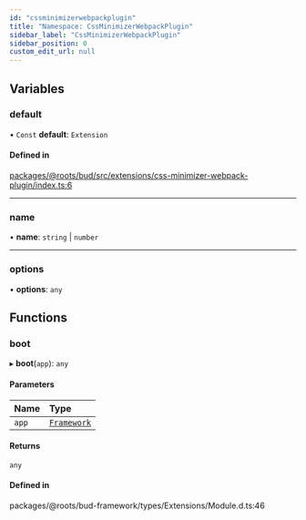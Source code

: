 ```yaml
---
id: "cssminimizerwebpackplugin"
title: "Namespace: CssMinimizerWebpackPlugin"
sidebar_label: "CssMinimizerWebpackPlugin"
sidebar_position: 0
custom_edit_url: null
---
```


## Variables

### default

• `Const` **default**: `Extension`

#### Defined in

[packages/@roots/bud/src/extensions/css-minimizer-webpack-plugin/index.ts:6](https://github.com/roots/bud/blob/2a86a6e8/packages/@roots/bud/src/extensions/css-minimizer-webpack-plugin/index.ts#L6)

___

### name

• **name**: `string` \| `number`

___

### options

• **options**: `any`

## Functions

### boot

▸ **boot**(`app`): `any`

#### Parameters

| Name | Type |
| :------ | :------ |
| `app` | [`Framework`](../classes/framework.md) |

#### Returns

`any`

#### Defined in

packages/@roots/bud-framework/types/Extensions/Module.d.ts:46
